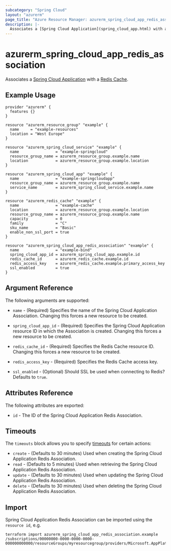 ```yaml
---
subcategory: "Spring Cloud"
layout: "azurerm"
page_title: "Azure Resource Manager: azurerm_spring_cloud_app_redis_association"
description: |-
  Associates a [Spring Cloud Application](spring_cloud_app.html) with a [Redis Cache](redis_cache.html).
---
```


# azurerm_spring_cloud_app_redis_association

Associates a [Spring Cloud Application](spring_cloud_app.html) with a [Redis Cache](redis_cache.html).

## Example Usage

```hcl
provider "azurerm" {
  features {}
}

resource "azurerm_resource_group" "example" {
  name     = "example-resources"
  location = "West Europe"
}

resource "azurerm_spring_cloud_service" "example" {
  name                = "example-springcloud"
  resource_group_name = azurerm_resource_group.example.name
  location            = azurerm_resource_group.example.location
}

resource "azurerm_spring_cloud_app" "example" {
  name                = "example-springcloudapp"
  resource_group_name = azurerm_resource_group.example.name
  service_name        = azurerm_spring_cloud_service.example.name
}

resource "azurerm_redis_cache" "example" {
  name                = "example-cache"
  location            = azurerm_resource_group.example.location
  resource_group_name = azurerm_resource_group.example.name
  capacity            = 0
  family              = "C"
  sku_name            = "Basic"
  enable_non_ssl_port = true
}

resource "azurerm_spring_cloud_app_redis_association" "example" {
  name                = "example-bind"
  spring_cloud_app_id = azurerm_spring_cloud_app.example.id
  redis_cache_id      = azurerm_redis_cache.example.id
  redis_access_key    = azurerm_redis_cache.example.primary_access_key
  ssl_enabled         = true
}
```

## Argument Reference

The following arguments are supported:

* `name` - (Required) Specifies the name of the Spring Cloud Application Association. Changing this forces a new resource to be created.

* `spring_cloud_app_id` - (Required) Specifies the Spring Cloud Application resource ID in which the Association is created. Changing this forces a new resource to be created.

* `redis_cache_id` - (Required) Specifies the Redis Cache resource ID. Changing this forces a new resource to be created.

* `redis_access_key` - (Required) Specifies the Redis Cache access key.

* `ssl_enabled` - (Optional) Should SSL be used when connecting to Redis? Defaults to `true`.

## Attributes Reference

The following attributes are exported:

* `id` - The ID of the Spring Cloud Application Redis Association.

## Timeouts

The `timeouts` block allows you to specify [timeouts](https://www.terraform.io/language/resources/syntax#operation-timeouts) for certain actions:

* `create` - (Defaults to 30 minutes) Used when creating the Spring Cloud Application Redis Association.
* `read` - (Defaults to 5 minutes) Used when retrieving the Spring Cloud Application Redis Association.
* `update` - (Defaults to 30 minutes) Used when updating the Spring Cloud Application Redis Association.
* `delete` - (Defaults to 30 minutes) Used when deleting the Spring Cloud Application Redis Association.

## Import

Spring Cloud Application Redis Association can be imported using the `resource id`, e.g.

```shell
terraform import azurerm_spring_cloud_app_redis_association.example /subscriptions/00000000-0000-0000-0000-000000000000/resourceGroups/myresourcegroup/providers/Microsoft.AppPlatform/spring/myservice/apps/myapp/bindings/bind1
```
